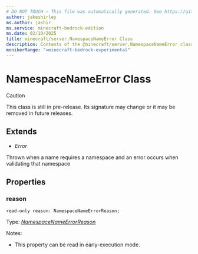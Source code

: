 ```yaml
---
# DO NOT TOUCH — This file was automatically generated. See https://github.com/mojang/minecraftapidocsgenerator to modify descriptions, examples, etc.
author: jakeshirley
ms.author: jashir
ms.service: minecraft-bedrock-edition
ms.date: 02/10/2025
title: minecraft/server.NamespaceNameError Class
description: Contents of the @minecraft/server.NamespaceNameError class.
monikerRange: "=minecraft-bedrock-experimental"
---
```

# NamespaceNameError Class

> [!CAUTION]
> This class is still in pre-release.  Its signature may change or it may be removed in future releases.

## Extends
- *Error*

Thrown when a name requires a namespace and an error occurs when validating that namespace

## Properties

### **reason**
`read-only reason: NamespaceNameErrorReason;`

Type: [*NamespaceNameErrorReason*](NamespaceNameErrorReason.md)

Notes:
  - This property can be read in early-execution mode.

